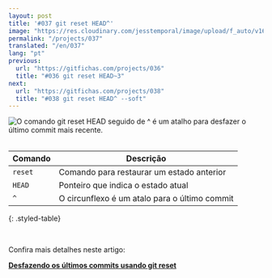 ```yaml
---
layout: post
title: '#037 git reset HEAD^'
image: "https://res.cloudinary.com/jesstemporal/image/upload/f_auto/v1642878677/gitfichas/pt/037/thumbnail_edqrfa.jpg"
permalink: "/projects/037"
translated: "/en/037"
lang: "pt"
previous:
  url: "https://gitfichas.com/projects/036"
  title: "#036 git reset HEAD~3"
next:
  url: "https://gitfichas.com/projects/038"
  title: "#038 git reset HEAD^ --soft"
---
```


<img alt="O comando git reset HEAD seguido de ^ é um atalho para desfazer o último commit mais recente." src="https://res.cloudinary.com/jesstemporal/image/upload/v1642878677/gitfichas/pt/037/full_uakvoe.jpg"><br><br>

| Comando | Descrição |
|---------|-------------|
| `reset` | Comando para restaurar um estado anterior |
| `HEAD` | Ponteiro que indica o estado atual |
| `^` | O circunflexo é um atalo para o último commit |
{: .styled-table}

<br>

Confira mais detalhes neste artigo:

<a href="https://jtemporal.com/desfazendo-um-ou-mais-commits/">
  <strong>Desfazendo os últimos commits usando git reset</strong>
</a>
